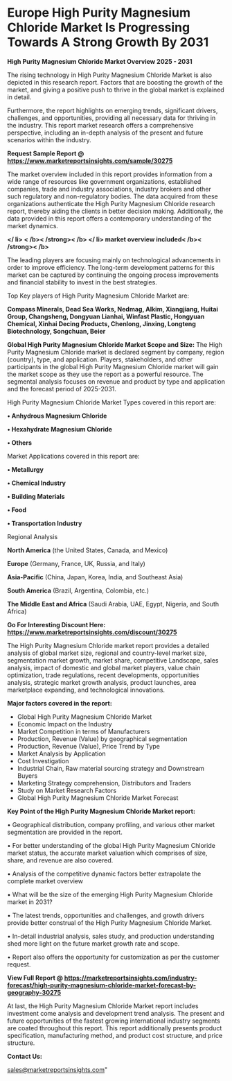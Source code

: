 # Europe High Purity Magnesium Chloride Market Is Progressing Towards A Strong Growth By 2031

<Strong> High Purity Magnesium Chloride Market Overview 2025 - 2031</strong>

The rising technology in High Purity Magnesium Chloride Market is also depicted in this research report. Factors that are boosting the growth of the market, and giving a positive push to thrive in the global market is explained in detail.

Furthermore, the report highlights on emerging trends, significant drivers, challenges, and opportunities, providing all necessary data for thriving in the industry. This report market research offers a comprehensive perspective, including an in-depth analysis of the present and future scenarios within the industry.

<strong>Request Sample Report @ <a href=https://www.marketreportsinsights.com/sample/30275>https://www.marketreportsinsights.com/sample/30275</a></strong>

The market overview included in this report provides information from a wide range of resources like government organizations, established companies, trade and industry associations, industry brokers and other such regulatory and non-regulatory bodies. The data acquired from these organizations authenticate the High Purity Magnesium Chloride research report, thereby aiding the clients in better decision making. Additionally, the data provided in this report offers a contemporary understanding of the market dynamics.

<Strong></ li> < /b>< /strong>< /b> </ li> market overview included< /b>< /strong>< /b></Strong>

The leading players are focusing mainly on technological advancements in order to improve efficiency. The long-term development patterns for this market can be captured by continuing the ongoing process improvements and financial stability to invest in the best strategies.

Top Key players of High Purity Magnesium Chloride Market are:

<strong>Compass Minerals, Dead Sea Works, Nedmag, Alkim, Xiangjiang, Huitai Group, Changsheng, Dongyuan Lianhai, Winfast Plastic, Hongyuan Chemical, Xinhai Decing Products, Chenlong, Jinxing, Longteng Biotechnology, Songchuan, Beier</strong>

<strong><b>Global High Purity Magnesium Chloride Market Scope and Size:</b></strong>
The High Purity Magnesium Chloride market is declared segment by company, region (country), type, and application. Players, stakeholders, and other participants in the global High Purity Magnesium Chloride market will gain the market scope as they use the report as a powerful resource. The segmental analysis focuses on revenue and product by type and application and the forecast period of 2025-2031.

High Purity Magnesium Chloride Market Types covered in this report are:

<strong>• Anhydrous Magnesium Chloride

• Hexahydrate Magnesium Chloride

• Others</strong>

Market Applications covered in this report are:

<strong>• Metallurgy

• Chemical Industry

• Building Materials

• Food

• Transportation Industry</strong> 

Regional Analysis

<strong>North America</strong> (the United States, Canada, and Mexico)

<strong>Europe</strong> (Germany, France, UK, Russia, and Italy)

<strong>Asia-Pacific</strong> (China, Japan, Korea, India, and Southeast Asia)

<strong>South America</strong> (Brazil, Argentina, Colombia, etc.)

<strong>The Middle East and Africa</strong> (Saudi Arabia, UAE, Egypt, Nigeria, and South Africa)

<strong>Go For Interesting Discount Here: <a href=https://www.marketreportsinsights.com/discount/30275>https://www.marketreportsinsights.com/discount/30275</a></strong>

The High Purity Magnesium Chloride market report provides a detailed analysis of global market size, regional and country-level market size, segmentation market growth, market share, competitive Landscape, sales analysis, impact of domestic and global market players, value chain optimization, trade regulations, recent developments, opportunities analysis, strategic market growth analysis, product launches, area marketplace expanding, and technological innovations.

<strong><b>Major factors covered in the report:</b></strong>
<ul>
  <li>Global High Purity Magnesium Chloride Market </li>
  <li>Economic Impact on the Industry</li>
  <li>Market Competition in terms of Manufacturers</li>
  <li>Production, Revenue (Value) by geographical segmentation</li>
  <li>Production, Revenue (Value), Price Trend by Type</li>
  <li>Market Analysis by Application</li>
  <li>Cost Investigation</li>
  <li>Industrial Chain, Raw material sourcing strategy and Downstream Buyers</li>
  <li>Marketing Strategy comprehension, Distributors and Traders</li>
  <li>Study on Market Research Factors</li>
  <li>Global High Purity Magnesium Chloride Market Forecast</li>
</ul>

<strong><b>Key Point of the High Purity Magnesium Chloride Market report:</b></strong>

• Geographical distribution, company profiling, and various other market segmentation are provided in the report.

• For better understanding of the global High Purity Magnesium Chloride market status, the accurate market valuation which comprises of size, share, and revenue are also covered.

• Analysis of the competitive dynamic factors better extrapolate the complete market overview

• What will be the size of the emerging High Purity Magnesium Chloride market in 2031?

• The latest trends, opportunities and challenges, and growth drivers provide better construal of the High Purity Magnesium Chloride Market.

• In-detail industrial analysis, sales study, and production understanding shed more light on the future market growth rate and scope.

• Report also offers the opportunity for customization as per the customer request.

<strong><b>View Full Report @ <a href=https://marketreportsinsights.com/industry-forecast/high-purity-magnesium-chloride-market-forecast-by-geography-30275>https://marketreportsinsights.com/industry-forecast/high-purity-magnesium-chloride-market-forecast-by-geography-30275</a></b></strong>


At last, the High Purity Magnesium Chloride Market report includes investment come analysis and development trend analysis. The present and future opportunities of the fastest growing international industry segments are coated throughout this report. This report additionally presents product specification, manufacturing method, and product cost structure, and price structure.

<strong>Contact Us:</strong>

sales@marketreportsinsights.com"
